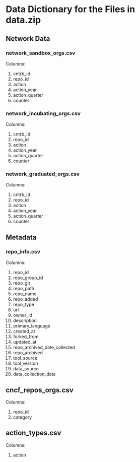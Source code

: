 # Data Dictionary for the Files in data.zip 

## Network Data
### network_sandbox_orgs.csv
Columns:
  1. cntrb_id
  2. repo_id
  3. action
  4. action_year
  5. action_quarter
  6. counter

### network_incubating_orgs.csv
Columns:
  1. cntrb_id
  2. repo_id
  3. action
  4. action_year
  5. action_quarter
  6. counter

### network_graduated_orgs.csv
Columns:
  1. cntrb_id
  2. repo_id
  3. action
  4. action_year
  5. action_quarter
  6. counter

## Metadata
### repo_info.csv
Columns:
  1. repo_id
  2. repo_group_id
  3. repo_git
  4. repo_path
  5. repo_name
  6. repo_added
  7. repo_type
  8. url
  9. owner_id
  10. description
  11. primary_language
  12. created_at
  13. forked_from
  14. updated_at
  15. repo_archived_date_collected
  16. repo_archived
  17. tool_source
  18. tool_version
  19. data_source
  20. data_collection_date

## cncf_repos_orgs.csv
Columns:
  1. repo_id
  2. category

## action_types.csv
Columns:
  1. action

